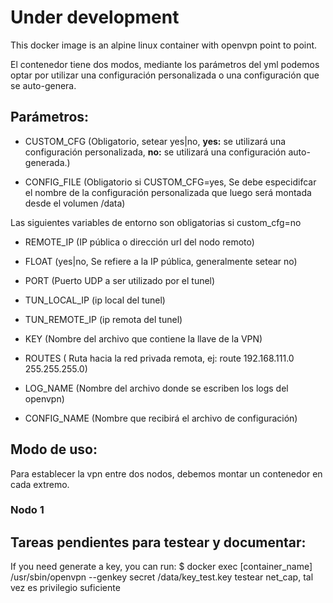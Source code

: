 # Under development

This docker image is an alpine linux container with openvpn point to point.

El contenedor tiene dos modos, mediante los parámetros del yml podemos optar por utilizar una configuración personalizada o una configuración que se auto-genera.

## Parámetros:
 - CUSTOM_CFG (Obligatorio, setear yes|no, **yes:** se utilizará una configuración personalizada, **no:** se utilizará una configuración auto-generada.)

- CONFIG_FILE (Obligatorio si CUSTOM_CFG=yes, Se debe especidifcar el nombre de la configuración personalizada que luego será montada desde el volumen /data)

Las siguientes variables de entorno son obligatorias si custom_cfg=no

- REMOTE_IP (IP pública o dirección url del nodo remoto)

- FLOAT (yes|no, Se refiere a la IP pública, generalmente setear no)

- PORT (Puerto UDP a ser utilizado por el tunel)

- TUN_LOCAL_IP (ip local del tunel)

- TUN_REMOTE_IP (ip remota del tunel)

- KEY (Nombre del archivo que contiene la llave de la VPN)

- ROUTES ( Ruta hacia la red privada remota, ej: route 192.168.111.0 255.255.255.0)

- LOG_NAME (Nombre del archivo donde se escriben los logs del openvpn)

- CONFIG_NAME (Nombre que recibirá el archivo de configuración)


## Modo de uso:
Para establecer la vpn entre dos nodos, debemos montar un contenedor en cada extremo.

### Nodo 1




## Tareas pendientes para testear y documentar:
If you need generate a key, you can run: 
$ docker exec [container_name] /usr/sbin/openvpn --genkey secret /data/key_test.key
testear net_cap, tal vez es privilegio suficiente
